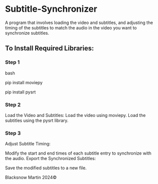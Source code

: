 # Subtitle-Synchronizer
A program that involves loading the video and subtitles, and adjusting the timing of the subtitles to match the audio in the video you want to synchronize subtitles.
## To Install Required Libraries:
### Step 1
bash

pip install moviepy

pip install pysrt

### Step 2
Load the Video and Subtitles:
Load the video using moviepy.
Load the subtitles using the pysrt library.
### Step 3
Adjust Subtitle Timing:

Modify the start and end times of each subtitle entry to synchronize with the audio.
Export the Synchronized Subtitles:

Save the modified subtitles to a new file.

Blacksnow Martin 2024©
